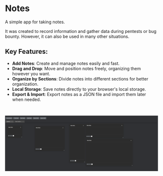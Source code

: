 # Notes 
A simple app for taking notes.

It was created to record information and gather data during pentests or bug bounty. However, it can also be used in many other situations.

## Key Features:

- **Add Notes**: Create and manage notes easily and fast.
- **Drag and Drop**: Move and position notes freely, organizing them however you want.
- **Organize by Sections**: Divide notes into different sections for better organization.
- **Local Storage**: Save notes directly to your browser's local storage.
- **Export & Import**: Export notes as a JSON file and import them later when needed.

<br>

![alt text](image.png)
